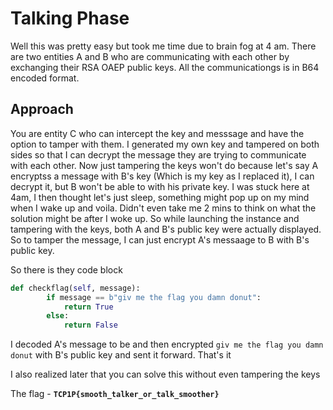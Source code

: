 # Talking Phase

Well this was pretty easy but took me time due to brain fog at 4 am. There are two entities A and B who are communicating with each other by exchanging their RSA OAEP public keys. All the communicationgs is in B64 encoded format.

## Approach
You are entity C who can intercept the key and messsage and have the option to tamper with them. I generated my own key and tampered on both sides so that I can decrypt the message they are trying to communicate with each other. Now just tampering the keys won't do because let's say A encryptss a message with B's key (Which is my key as I replaced it), I can decrypt it, but B won't be able to with his private key. I was stuck here at 4am, I then thought let's just sleep, something might pop up on my mind when I wake up and voila. Didn't even take me 2 mins to think on what the solution might be after I woke up. So while launching the instance and tampering with the keys, both A and B's public key were actually displayed. So to tamper the message, I can just encrypt A's messaage to B with B's public key.

So there is they code block

```py
def checkflag(self, message):
		if message == b"giv me the flag you damn donut":
			return True
		else:
			return False
```
I decoded A's message to be and then encrypted `giv me the flag you damn donut` with B's public key and sent it forward. That's it

I also realized later that you can solve this without even tampering the keys

The flag - **`TCP1P{smooth_talker_or_talk_smoother}`**
